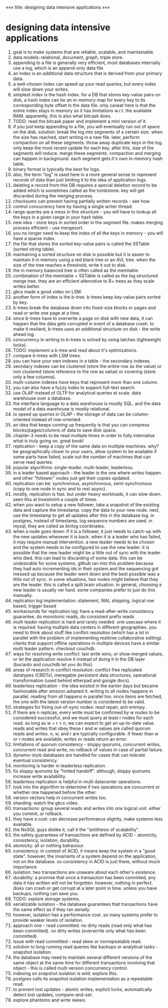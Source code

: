 «««
title: designing data intensive applications
»»»


# designing data intensive applications

1. goal is to make systems that are reliable, scalable, and maintainable.
2. data models: relational, document, graph, triple store.
3. appending to a file is generally very efficient, most databases internally use a log, which is an append-only data file.
4. an index is an additional data structure that is derived from your primary data.
5. a well-chosen index can speed up your read queries, but every index will slow down your writes.
6. simplest index is the hash index. for a DB that stores key-value pairs on disk, a hash index can be an in-memory map for every key to its corresponding byte offset in the data file. only caveat here is that the entire index stays in memory so it has limitations w.r.t. the available RAM. apparently, this is also what bitcask does.
7. TODO: read the bitcask paper and implement a mini version of it.
8. if you just keep appending to a file, you will eventually run out of space on the disk. solution: break the log into segments of a certain size. when the size has reached, start writing in a new file. later, perform compaction on all these segments. throw away duplicate keys in the log. only keep the most recent update for each key. after this, size of the segments will reduce. merge these segments. compaction and merging can happen in background. each segment gets it's own in-memory hash table.
9. binary format is typically the best for logs.
10. also, the term "log" is used here in a more general sense to represent records of data than just limiting it to the idea of application logs.
11. deleting a record from this DB requires a special deletion record to be added which is sometimes called as the tombstone. key will get discarded during the merging process.
12. checksums can prevent having partially written records - see how.
13. control concurrency here by having a single writer thread.
14. range queries are a mess in this structure - you will have to lookup all the keys in a given range in your hash table.
15. new idea - store keys in sorted order in the segment file. makes merging process efficient - use mergesort.
16. you no longer need to keep the index of all the keys in memory - you will have a sparse index.
17. the file that stores the sorted key-value pairs is called the SSTable (sorted string table).
18. maintaining a sorted structure on disk is possible but it is easier to maintain it in memory using a red black tree or an AVL tree. when the size of the tree reaches a threshold, write it out to disk.
19. the in memory balanced tree is often called as the memtable.
20. combination of the memtable + SSTable is called as the log structured merge tree. they are an efficient altenrative to B+ trees as they scale writes better.
21. gkcs made a good video on LSM.
22. another form of index is the b-tree. b-trees keep key-value pairs sorted by key.
23. b-trees break the database down into fixed-size blocks or pages and read or write one page at a time.
24. since b-trees have to overwrite a page on disk with new data, it can happen that the data gets corrupted in event of a database crash. to make it resilient, b-trees uses an additional structure on disk - the write ahead log.
25. concurrency in writing to b-trees is solved by using latches (lightweight locks).
26. TODO: implement a b-tree and read about it's optimizations.
27. compare b-trees with LSM trees.
28. you can have your own indexes in a table - the secondary indexes.
29. seondary indexes can be clustered (store the entire row as the value)  or non clustered (store reference to the row as value) or covering (store only a few columns).
30. multi-column indexes have keys that represent more than one column.
31. you can also have a fuzzy index to support full-text search.
32. use OLAP instead of OLTP for analytical queries at scale. data warehouse over a database.
33. the interface language to a data warehouse is mostly SQL. and the data model of a data warehouse is mostly relational.
34. to speed up queries in OLAP - the storage of data can be column-oriented instead of row-oriented.
35. an idea that keeps coming up frequently is that you can compress blocks/pages/columns of data to save disk space.
36. chapter-3 needs to be read multiple times in order to fully internalise what is truly going on. great book!
37. replication - keep a copy of the same data on multiple machines. why? be geographically closer to your users, allow system to be available if some parts have failed, scale out the number of machines that can serve read queries.
38. popular algorithms: single-leader, multi-leader, leaderless.
39. in a leader based approach - the leader is the one where writes happen. and other "follower" nodes just get their copies updated.
40. replication can be: synchronous, asynchronous, semi-synchronous (copy to one node in sync and to rest async).
41. mostly, replication is fast. but under heavy workloads, it can slow down. seen this at Investmint a couple of times.
42. when you want to setup a new follower, take a snapshot of the existing data and capture the timestamp. copy the data to your new node. next, use the timestamp to get all updates after this in the database log. in postgres, instead of timestamp, log sequence numbers are used. in mysql, they are called as binlog coordinates.
43. when a node goes down: if it is a follower, it just needs to catch-up with the new updates whenever it is back. when it is a leader who has failed, it may require manual intervention. a new leader needs to be chosen and the system needs to be configured to use the new leader. it is possible that the new leader might be a little out of sync with the leader who died. this can lead to discarding of some data. this can be undesirable for some systems. github ran into this problem because they had auto incrementing ids in their system and the sequencing got messed up because the leader went down and the best possible was a little out of sync. in some situations, two nodes might believe that they are the leader. this is called a split brain situation. in general, choosing a new leader is usually ver hard. some companies prefer to just do this manually.
44. replication log implementation: statement, WAL shipping, logical row based, trigger based
45. workarounds for replication lag: have a read-after-write consistency guarantee, do monotonic reads, do consistent prefix reads.
46. multi leader replication is hard and rarely needed. one usecase where it is required: having multiple data centers in different geographies. you need to think about stuff like conflict resolution (which has a lot in parallel with the problem of implementing realtime collaborative editing). clients that support offline operations in multiple devices have a similar multi leader pattern. checkout couchdb.
47. ways for resolving write conflict: last write wins, or show merged values, or let the application resolve it instead of doing it in the DB layer (bucardo and couchdb let you do this).
48. areas of research in conflict resolution: conflict free replicated datatypes (CRDTs), meregable persistent data structures, operational transformation (used behind etherpad and google docs).
48. leaderless replication - the idea existed in the earlier days but became fashionable after amazon adopted it. writing to all nodes happens in parallel. reading from all happens in parallel too. once items are fetched, the one with the latest version number is considered to be valid.
49. strategies for fixing out-of-sync nodes: read repair, anti entropy.
50. if there are n replicas, every write must be confirmed by w nodes to be considered successful, and we must query at least r nodes for each read. as long as w + r > n, we can expect to get an up-to-date value. reads and writes that obey these r and w values are called quorum reads and writes. n, w, and r are typically configurable. if fewer than w or r nodes are available, writes or reads return an error.
51. limitations of quorum consistency - sloppy quorums, concurrent writes, concurrent read and write, no rollback of values in case of partial failure.
52. dynamo-style databases are handled for cases that can tolerate eventual consistency.
53. monitoring is harder in leaderless replication.
54. fix sloppy quorums by "hinted handoff". although, sloppy quorums increase write availability.
55. leaderless replication is helpful in multi datacenter operations.
56. look into the algorithm to determine if two operations are concurrent or whether one happened before the other.
57. version vectors help in concurrent writes too.
58. sharding: watch the gkcs video.
59. transactions: group several reads and writes into one logical unit. either you commit, or rollback.
60. they have a cost: can decrease performance slightly, make systems less available.
61. the NoSQL guys dislike it, call it the "antithesis of scalability".
62. the safety guarantees of transactions are defined by ACID - atomicity, consistency, isolation, durability.
63. atomicity: all or nothing behaviour.
64. consistency: in context of ACID, it means keep the system in a "good state". however, the invariants of a system depend on the application, not on the database. so consistency in ACID is just there, without much importance.
65. isolation: two transactions are unaware about each other's existence.
66. durability: a promise that once a transaction has been commited, any data it has written will not be forgotten. however, nothing in perfect. disks can crash or get corrupt at a later point in time. unless you have backups, nothing can save you.
67. TODO: explore storage systems.
68. serializable isolation - the database guarantees that transactions have the same effect as if they ran serially.
69. however, isolation has a performance cost. so many systems prefer to provide weaker levels of isolation.
70. approach one - read committed. no dirty reads (read only what has been committed). no dirty writes (overwrrite only what has been committed).
71. issue with read committed - read skew or nonrepeatable read.
72. solution to long running read queries like backups or analytical tasks - snapshot isolation.
73. the database may need to maintain several different versions of the same object at the same time for different transactions involving that object - this is called multi version concurrency control.
74. indexing on snapshot isolation is wild. explore this.
74. postgres calls its snapshot isolation implementation as a repeatable read.
75. to prevent lost updates - atomic writes, explicit locks, automatically detect lost updates, compare-and-set.
76. explore phantoms and write skews.
  
